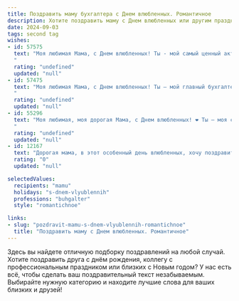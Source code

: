 ```yaml
---
title: Поздравить маму бухгалтера с Днем влюбленных. Романтичное
description: Хотите поздравить маму с Днем влюбленных или другим праздником? Наш ИИ создаст незабываемое поздравление, а вы обязательно выделитесь среди других.  
date: 2024-09-03
tags: second tag
wishes:
- id: 57575
  text: "Моя любимая Мама, с Днем влюбленных! Ты - мой самый ценный актив, моя бухгалтерия любви, где всегда положительный баланс. Пусть твой счет счастья будет безграничен, а каждая минута жизни полна радости и нежности.
  "
  rating: "undefined"
  updated: "null"
- id: 57475
  text: "Моя любимая Мама, с Днем влюбленных! Ты — мой главный бухгалтер счастья, всегда знаешь, как правильно рассчитать любовь и заботу. Пусть наша любовь будет вечной, баланс душевного тепла — идеальным, а дебет с кредитом — всегда в гармонии!
  "
  rating: "undefined"
  updated: "null"
- id: 55296
  text: "Моя любимая, моя дорогая Мама, с Днем влюбленных! ❤️ Ты – моя самая большая любовь, мой самый верный друг, мой уютный  и теплый дом. Спасибо тебе за твою заботу,  терпение и за то, что ты всегда веришь в меня.   Пусть наша любовь, как бухгалтерский баланс, всегда будет в идеальном  порядке, полна гармонии и радости. С праздником, моя любовь! 💐
  "
  rating: "undefined"
  updated: "null"
- id: 12167
  text: "Дорогая мама, в этот особенный день влюбленных, хочу поздравить тебя с праздником любви и нежности! Ты не только прекрасная мама, но и замечательный бухгалтер, который всегда знает, как правильно обращаться с числами и делами. Пусть каждый день приносит тебе столько же радости и удовлетворения, сколько и твоя работа. Твоя любовь и забота – это самое ценное, что у меня есть. С Днем влюбленных, мамочка!"
  rating: "0"
  updated: "null"

selectedValues:
  recipients: "mamu"
  holidays: "s-dnem-vlyublennih"
  professions: "buhgalter"
  style: "romantichnoe"

links:
- slug: "pozdravit-mamu-s-dnem-vlyublennih-romantichnoe"
  title: "Поздравить маму с Днем влюбленных. Романтичное"
---
```


Здесь вы найдете отличную подборку поздравлений на любой случай. 
Хотите поздравить друга с днём рождения, коллегу с профессиональным праздником или близких с Новым годом? У нас есть всё, чтобы сделать ваш поздравительный текст незабываемым. Выбирайте нужную категорию и находите лучшие слова для ваших близких и друзей!
